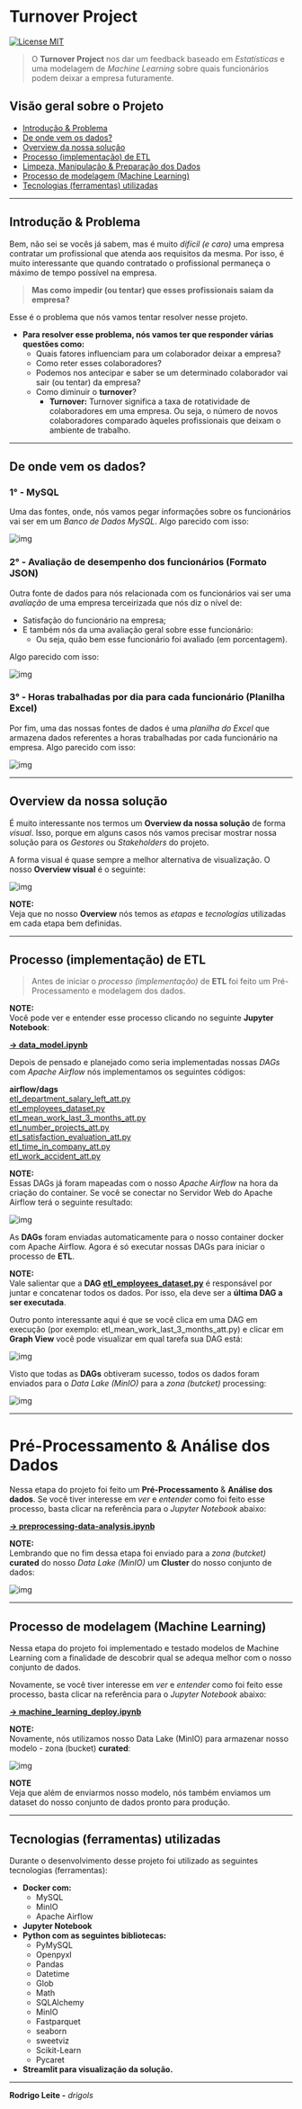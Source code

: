 # Turnover Project

[![License MIT](res/license-MIT-blue.svg)](LICENSE.md)

> O **Turnover Project** nos dar um feedback baseado em *Estatísticas* e uma modelagem de *Machine Learning* sobre quais funcionários podem deixar a empresa futuramente.

## Visão geral sobre o Projeto

 - [Introdução & Problema](#intro-problem)
 - [De onde vem os dados?](#data-source)
 - [Overview da nossa solução](#overview)
 - [Processo (implementação) de ETL](#etl-process)
 - [Limpeza, Manipulação & Preparação dos Dados](#clean-prepare)
 - [Processo de modelagem (Machine Learning)](#machine-learning)
 - [Tecnologias (ferramentas) utilizadas](#tech)

---

<div id="intro-problem"></div>

## Introdução & Problema

Bem, não sei se vocês já sabem, mas é muito *difícil (e caro)* uma empresa contratar um profissional que atenda aos requisitos da mesma. Por isso, é muito interessante que quando contratado o profissional permaneça o máximo de tempo possível na empresa.

> **Mas como impedir (ou tentar) que esses profissionais saiam da empresa?**

Esse é o problema que nós vamos tentar resolver nesse projeto.

 - **Para resolver esse problema, nós vamos ter que responder várias questões como:**
   - Quais fatores influenciam para um colaborador deixar a empresa?
   - Como reter esses colaboradores?
   - Podemos nos antecipar e saber se um determinado colaborador vai sair (ou tentar) da empresa?
   - Como diminuir o **turnover**?
     - **Turnover:** Turnover significa a taxa de rotatividade de colaboradores em uma empresa. Ou seja, o número de novos colaboradores comparado àqueles profissionais que deixam o ambiente de trabalho.

---

<div id="data-source"></div>

## De onde vem os dados?

### 1° - MySQL

Uma das fontes, onde, nós vamos pegar informações sobre os funcionários vai ser em um *Banco de Dados MySQL*. Algo parecido com isso:

![img](images/data-model-02.png)

### 2° - Avaliação de desempenho dos funcionários (Formato JSON)

Outra fonte de dados para nós relacionada com os funcionários vai ser uma *avaliação* de uma empresa terceirizada que nós diz o nível de:

 - Satisfação do funcionário na empresa;
 - E também nós da uma avaliação geral sobre esse funcionário:
   - Ou seja, quão bem esse funcionário foi avaliado (em porcentagem).

Algo parecido com isso:

![img](images/json-01.png)  

### 3° - Horas trabalhadas por dia para cada funcionário (Planilha Excel)

Por fim, uma das nossas fontes de dados é uma *planilha do Excel* que armazena dados referentes a horas trabalhadas por cada funcionário na empresa. Algo parecido com isso:

![img](images/excel-01.png)  

---

<div id="overview"></div>

## Overview da nossa solução

É muito interessante nos termos um **Overview da nossa solução** de forma *visual*. Isso, porque em alguns casos nós vamos precisar mostrar nossa solução para os *Gestores* ou *Stakeholders* do projeto.

A forma visual é quase sempre a melhor alternativa de visualização. O nosso **Overview visual** é o seguinte:

![img](images/overview.png)  

**NOTE:**  
Veja que no nosso **Overview** nós temos as *etapas* e *tecnologias* utilizadas em cada etapa bem definidas.

---

<div id="etl-process"></div>

## Processo (implementação) de ETL

> Antes de iniciar o *processo (implementação)* de **ETL** foi feito um Pré-Processamento e modelagem dos dados.

**NOTE:**  
Você pode ver e entender esse processo clicando no seguinte **Jupyter Notebook**:

**[→ data_model.ipynb](notebooks/data_model.ipynb)**  

Depois de pensado e planejado como seria implementadas nossas *DAGs* com *Apache Airflow* nós implementamos os seguintes códigos:

**airflow/dags**  
[etl_department_salary_left_att.py](airflow/dags/etl_department_salary_left_att.py)  
[etl_employees_dataset.py](airflow/dags/etl_employees_dataset.py)  
[etl_mean_work_last_3_months_att.py](airflow/dags/etl_mean_work_last_3_months_att.py)  
[etl_number_projects_att.py](airflow/dags/etl_number_projects_att.py)  
[etl_satisfaction_evaluation_att.py](airflow/dags/etl_satisfaction_evaluation_att.py)  
[etl_time_in_company_att.py](airflow/dags/etl_time_in_company_att.py)  
[etl_work_accident_att.py](airflow/dags/etl_work_accident_att.py)  

**NOTE:**  
Essas DAGs já foram mapeadas com o nosso *Apache Airflow* na hora da criação do container. Se você se conectar no Servidor Web do Apache Airflow terá o seguinte resultado:

![img](images/dags-01.png)  

As **DAGs** foram enviadas automaticamente para o nosso container docker com Apache Airflow. Agora é só executar nossas DAGs para iniciar o processo de **ETL**.

**NOTE:**  
Vale salientar que a **DAG [etl_employees_dataset.py](airflow/dags/etl_employees_dataset.py)** é responsável por juntar e concatenar todos os dados. Por isso, ela deve ser a **última DAG a ser executada**.

Outro ponto interessante aqui é que se você clica em uma DAG em execução (por exemplo: etl_mean_work_last_3_months_att.py) e clicar em **Graph View** você pode visualizar em qual tarefa sua DAG está:

![img](images/dags-02.png)  

Visto que todas as **DAGs** obtiveram sucesso, todos os dados foram enviados para o *Data Lake (MinIO)* para a *zona (butcket)* processing:

![img](images/minio-01.png)  

---

<div id="preprocessing-data-analysis"></div>

# Pré-Processamento & Análise dos Dados

Nessa etapa do projeto foi feito um **Pré-Processamento** & **Análise dos dados**. Se você tiver interesse em *ver* e *entender* como foi feito esse processo, basta clicar na referência para o *Jupyter Notebook* abaixo:

**[→ preprocessing-data-analysis.ipynb](notebooks/preprocessing-data-analysis.ipynb)**  

**NOTE:**  
Lembrando que no fim dessa etapa foi enviado para a *zona (butcket)* **curated** do nosso *Data Lake (MinIO)* um **Cluster** do nosso conjunto de dados:

![img](images/cluster-01.png)

---

<div id="machine-learning"></div>

## Processo de modelagem (Machine Learning)

Nessa etapa do projeto foi implementado e testado modelos de Machine Learning com a finalidade de descobrir qual se adequa melhor com o nosso conjunto de dados.

Novamente, se você tiver interesse em *ver* e *entender* como foi feito esse processo, basta clicar na referência para o *Jupyter Notebook* abaixo:

**[→ machine_learning_deploy.ipynb](notebooks/machine_learning_deploy.ipynb)**  

**NOTE:**  
Novamente, nós utilizamos nosso Data Lake (MinIO) para armazenar nosso modelo - zona (bucket) **curated**:

![img](images/minio-02.png)  

**NOTE**  
Veja que além de enviarmos nosso modelo, nós também enviamos um dataset do nosso conjunto de dados pronto para produção.

---

<div id="tech"></div>

## Tecnologias (ferramentas) utilizadas

Durante o desenvolvimento desse projeto foi utilizado as seguintes tecnologias (ferramentas):

 - **Docker com:**
   - MySQL
   - MinIO
   - Apache Airflow
 - **Jupyter Notebook**
 - **Python com as seguintes bibliotecas:**
   - PyMySQL
   - Openpyxl
   - Pandas
   - Datetime
   - Glob
   - Math
   - SQLAlchemy
   - MinIO
   - Fastparquet
   - seaborn
   - sweetviz
   - Scikit-Learn
   - Pycaret
 - **Streamlit para visualização da solução.**

---

**Rodrigo Leite -** *drigols*
